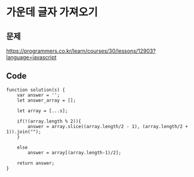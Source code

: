 가운데 글자 가져오기
=====================

문제
----
https://programmers.co.kr/learn/courses/30/lessons/12903?language=javascript       

Code
-----
```
function solution(s) {
    var answer = '';
    let answer_array = [];
    
    let array = [...s];
    
    if(!(array.length % 2)){
        answer = array.slice((array.length/2 - 1), (array.length/2 + 1)).join("");
    }
    
    else
        answer = array[(array.length-1)/2];
    
    return answer;
}
```
